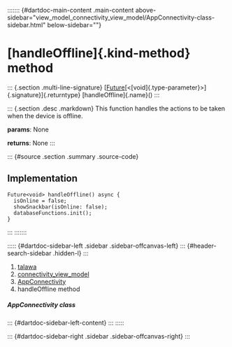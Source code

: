 ::::::: {#dartdoc-main-content .main-content above-sidebar="view_model_connectivity_view_model/AppConnectivity-class-sidebar.html" below-sidebar=""}
<div>

# [handleOffline]{.kind-method} method

</div>

::: {.section .multi-line-signature}
[[Future](https://api.flutter.dev/flutter/dart-core/Future-class.html)[\<[void]{.type-parameter}\>]{.signature}]{.returntype}
[handleOffline]{.name}()
:::

::: {.section .desc .markdown}
This function handles the actions to be taken when the device is
offline.

**params**: None

**returns**: None
:::

::: {#source .section .summary .source-code}
## Implementation

``` language-dart
Future<void> handleOffline() async {
  isOnline = false;
  showSnackbar(isOnline: false);
  databaseFunctions.init();
}
```
:::
:::::::

::::: {#dartdoc-sidebar-left .sidebar .sidebar-offcanvas-left}
::: {#header-search-sidebar .hidden-l}
:::

1.  [talawa](../../index.html)
2.  [connectivity_view_model](../../view_model_connectivity_view_model/)
3.  [AppConnectivity](../../view_model_connectivity_view_model/AppConnectivity-class.html)
4.  handleOffline method

##### AppConnectivity class

::: {#dartdoc-sidebar-left-content}
:::
:::::

::: {#dartdoc-sidebar-right .sidebar .sidebar-offcanvas-right}
:::
